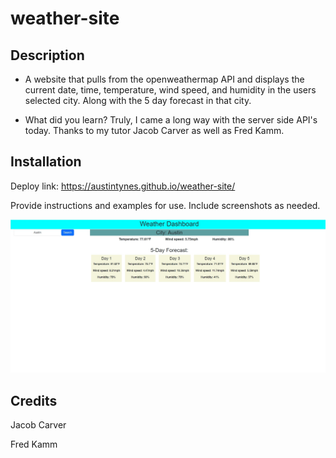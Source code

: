 # weather-site

## Description

- A website that pulls from the openweathermap API and displays the current date, time, temperature, wind speed, and humidity in the users selected city. Along with the 5 day forecast in that city.

- What did you learn?
Truly, I came a long way with the server side API's today. Thanks to my tutor Jacob Carver as well as Fred Kamm.



## Installation
Deploy link:
https://austintynes.github.io/weather-site/



Provide instructions and examples for use. Include screenshots as needed.


![Alt text](./assets/images/weather%20site.jpg)

## Credits

Jacob Carver

Fred Kamm